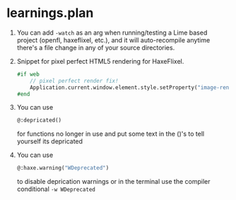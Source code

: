 # learnings.plan
1. You can add `-watch` as an arg when running/testing a Lime based project (openfl, haxeflixel, etc.), and it will auto-recompile anytime there's a file change in any of your source directories.
2. Snippet for pixel perfect HTML5 rendering for HaxeFlixel.
    ```hx
    #if web
        // pixel perfect render fix!
        Application.current.window.element.style.setProperty("image-rendering", "pixelated");
    #end
    ```
3. You can use
   ```hx
   @:depricated()
   ```
    for functions no longer in use and put some text in the ()'s to tell yourself its depricated

4. You can use
   ```hx
   @:haxe.warning("WDeprecated")
   ```
   to disable deprication warnings or in the terminal use the compiler conditional `-w WDeprecated`
   
